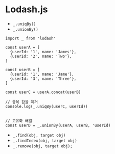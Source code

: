 # Lodash.js

- `_.uniqBy()`
- `_.unionBy()`

```
import _ from 'lodash'

const userA = [
  {userId: '1', name: 'James'},
  {userId: '2', name: 'Two'},
]

const userB = [
  {userId: '1', name: 'Jame'},
  {userId: '3', name: 'Three'},
]

const userC = userA.concat(userB)

// 중복 값을 제거
console.log(_.uniqBy(userC, userId))


// 고유화 배열
const userD = _.unionBy(userA, userB, 'userId)
```

- `_.find(obj, target obj)`
- `_.findIndex(obj, target obj)`
- `_.remove(obj, target obj);`
